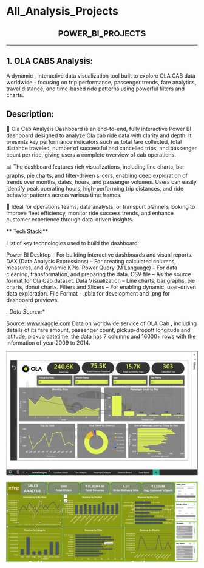 # All_Analysis_Projects

<div align="center">
  <h2><strong>POWER_BI_PROJECTS</strong></h2>
</div>

---

**1. OLA CABS Analysis:** 
-----------------------
A dynamic , interactive data visualization tool built to explore OLA CAB data worldwide - focusing on trip performance, passenger trends, fare analytics, travel distance, and time-based ride patterns using powerful filters and charts.

**Description:**
   ---------------
🚖 Ola Cab Analysis Dashboard is an end-to-end, fully interactive Power BI dashboard designed to analyze Ola cab ride data with clarity and depth. It presents key performance indicators such as total fare collected, total distance traveled, number of successful and cancelled trips, and passenger count per ride, giving users a complete overview of cab operations.

📊 The dashboard features rich visualizations, including line charts, bar graphs, pie charts, and filter-driven slicers, enabling deep exploration of trends over months, dates, hours, and passenger volumes. Users can easily identify peak operating hours, high-performing trip distances, and ride behavior patterns across various time frames.

🎯 Ideal for operations teams, data analysts, or transport planners looking to improve fleet efficiency, monitor ride success trends, and enhance customer experience through data-driven insights.

** Tech Stack:**

List of key technologies used to build the dashboard:

Power BI Desktop – For building interactive dashboards and visual reports.
DAX (Data Analysis Expressions) – For creating calculated columns, measures, and dynamic KPIs.
Power Query (M Language) – For data cleaning, transformation, and preparing the data.
CSV file – As the source format for Ola Cab dataset.
Data Visualization – Line charts, bar graphs, pie charts, donut charts.
Filters and Slicers – For enabling dynamic, user-driven data exploration.
File Format - .pbix for development and .png for dashboard previews.

*. Data Source:**

Source: www.kaggle.com
Data on worldwide service of OLA Cab , including details of its fare amount, passenger count, pickup-dropoff longitude and latitude, pickup datetime, the data has 7 columns and 16000+ rows with the information of year 2009 to 2014.






![Overall Insights](https://github.com/Atufa-Ifrah/All_Analysis_Projects/blob/main/Power-BI-Projects/1.Overall%20Insights.png)


















![Sales Analysis Dashboard](https://github.com/Atufa-Ifrah/All_Analysis_Projects/blob/main/FnP%20Sales%20Analysis/Sales%20Analysis%20Dashboard.png)
